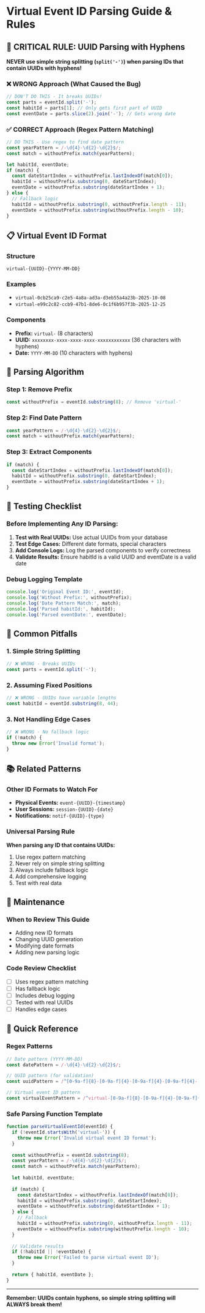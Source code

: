 # Virtual Event ID Parsing Guide & Rules

## 🚨 CRITICAL RULE: UUID Parsing with Hyphens

**NEVER use simple string splitting (`split('-')`) when parsing IDs that contain UUIDs with hyphens!**

### ❌ WRONG Approach (What Caused the Bug)
```javascript
// DON'T DO THIS - It breaks UUIDs!
const parts = eventId.split('-');
const habitId = parts[1]; // Only gets first part of UUID
const eventDate = parts.slice(2).join('-'); // Gets wrong date
```

### ✅ CORRECT Approach (Regex Pattern Matching)
```javascript
// DO THIS - Use regex to find date pattern
const yearPattern = /-\d{4}-\d{2}-\d{2}$/;
const match = withoutPrefix.match(yearPattern);

let habitId, eventDate;
if (match) {
  const dateStartIndex = withoutPrefix.lastIndexOf(match[0]);
  habitId = withoutPrefix.substring(0, dateStartIndex);
  eventDate = withoutPrefix.substring(dateStartIndex + 1);
} else {
  // Fallback logic
  habitId = withoutPrefix.substring(0, withoutPrefix.length - 11);
  eventDate = withoutPrefix.substring(withoutPrefix.length - 10);
}
```

## 📋 Virtual Event ID Format

### Structure
```
virtual-{UUID}-{YYYY-MM-DD}
```

### Examples
- `virtual-0cb25ca9-c2e5-4a8a-ad3a-d3eb55a4a23b-2025-10-08`
- `virtual-e99c2c82-ccb9-47b1-8de6-0c1f6b957f3b-2025-12-25`

### Components
- **Prefix:** `virtual-` (8 characters)
- **UUID:** `xxxxxxxx-xxxx-xxxx-xxxx-xxxxxxxxxxxx` (36 characters with hyphens)
- **Date:** `YYYY-MM-DD` (10 characters with hyphens)

## 🔧 Parsing Algorithm

### Step 1: Remove Prefix
```javascript
const withoutPrefix = eventId.substring(8); // Remove 'virtual-'
```

### Step 2: Find Date Pattern
```javascript
const yearPattern = /-\d{4}-\d{2}-\d{2}$/;
const match = withoutPrefix.match(yearPattern);
```

### Step 3: Extract Components
```javascript
if (match) {
  const dateStartIndex = withoutPrefix.lastIndexOf(match[0]);
  habitId = withoutPrefix.substring(0, dateStartIndex);
  eventDate = withoutPrefix.substring(dateStartIndex + 1);
}
```

## 🧪 Testing Checklist

### Before Implementing Any ID Parsing:
1. **Test with Real UUIDs:** Use actual UUIDs from your database
2. **Test Edge Cases:** Different date formats, special characters
3. **Add Console Logs:** Log the parsed components to verify correctness
4. **Validate Results:** Ensure habitId is a valid UUID and eventDate is a valid date

### Debug Logging Template
```javascript
console.log('Original Event ID:', eventId);
console.log('Without Prefix:', withoutPrefix);
console.log('Date Pattern Match:', match);
console.log('Parsed habitId:', habitId);
console.log('Parsed eventDate:', eventDate);
```

## 🚨 Common Pitfalls

### 1. Simple String Splitting
```javascript
// ❌ WRONG - Breaks UUIDs
const parts = eventId.split('-');
```

### 2. Assuming Fixed Positions
```javascript
// ❌ WRONG - UUIDs have variable lengths
const habitId = eventId.substring(8, 44);
```

### 3. Not Handling Edge Cases
```javascript
// ❌ WRONG - No fallback logic
if (!match) {
  throw new Error('Invalid format');
}
```

## 📚 Related Patterns

### Other ID Formats to Watch For
- **Physical Events:** `event-{UUID}-{timestamp}`
- **User Sessions:** `session-{UUID}-{date}`
- **Notifications:** `notif-{UUID}-{type}`

### Universal Parsing Rule
**When parsing any ID that contains UUIDs:**
1. Use regex pattern matching
2. Never rely on simple string splitting
3. Always include fallback logic
4. Add comprehensive logging
5. Test with real data

## 🔄 Maintenance

### When to Review This Guide
- Adding new ID formats
- Changing UUID generation
- Modifying date formats
- Adding new parsing logic

### Code Review Checklist
- [ ] Uses regex pattern matching
- [ ] Has fallback logic
- [ ] Includes debug logging
- [ ] Tested with real UUIDs
- [ ] Handles edge cases

## 📝 Quick Reference

### Regex Patterns
```javascript
// Date pattern (YYYY-MM-DD)
const datePattern = /-\d{4}-\d{2}-\d{2}$/;

// UUID pattern (for validation)
const uuidPattern = /^[0-9a-f]{8}-[0-9a-f]{4}-[0-9a-f]{4}-[0-9a-f]{4}-[0-9a-f]{12}$/i;

// Virtual event ID pattern
const virtualEventPattern = /^virtual-[0-9a-f]{8}-[0-9a-f]{4}-[0-9a-f]{4}-[0-9a-f]{4}-[0-9a-f]{12}-\d{4}-\d{2}-\d{2}$/i;
```

### Safe Parsing Function Template
```javascript
function parseVirtualEventId(eventId) {
  if (!eventId.startsWith('virtual-')) {
    throw new Error('Invalid virtual event ID format');
  }
  
  const withoutPrefix = eventId.substring(8);
  const yearPattern = /-\d{4}-\d{2}-\d{2}$/;
  const match = withoutPrefix.match(yearPattern);
  
  let habitId, eventDate;
  
  if (match) {
    const dateStartIndex = withoutPrefix.lastIndexOf(match[0]);
    habitId = withoutPrefix.substring(0, dateStartIndex);
    eventDate = withoutPrefix.substring(dateStartIndex + 1);
  } else {
    // Fallback
    habitId = withoutPrefix.substring(0, withoutPrefix.length - 11);
    eventDate = withoutPrefix.substring(withoutPrefix.length - 10);
  }
  
  // Validate results
  if (!habitId || !eventDate) {
    throw new Error('Failed to parse virtual event ID');
  }
  
  return { habitId, eventDate };
}
```

---

**Remember: UUIDs contain hyphens, so simple string splitting will ALWAYS break them!**
